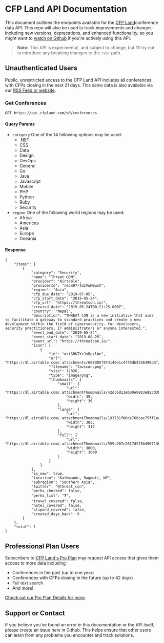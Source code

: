 # CFP Land API Documentation

This document outlines the endpoints available for the [CFP Land](https://www.cfpland.com/)conference data API. This repo will also be used to track improvements and changes - including new versions, deprecations, and enhanced functionality, so you might want to [watch on Github](https://github.com/cfpland/api-docs/watchers) if you're actively using this API.

> **Note:** This API is experimental, and subject to change, but I'll try not to introduce any breaking changes to the `/v0/` path.

## Unauthenticated Users

Public, unrestricted access to the CFP Land API includes all conferences with CFPs closing in the next 21 days. This same data is also available via our [RSS Feed or website](https://www.cfpland.com/conferences/).

### Get Conferences

```
GET https://api.cfpland.com/v0/conferences
```

#### Query Params
- `category` One of the 14 following options may be used:
  - .NET
  - CSS
  - Data
  - Design
  - DevOps
  - General
  - Go
  - Java
  - Javascript
  - Mobile
  - PHP
  - Python
  - Ruby
  - Security
- `region` One of the following world regions may be used:
  - Africa
  - Americas
  - Asia
  - Europe
  - Oceania

#### Response

```
{
    "items": [
        {
            "category": "Security",
            "name": "Threat CON",
            "provider": "Airtable",
            "providerId": "recm97rtUzVwM9wsV",
            "region": "Asia",
            "cfp_due_date": "2019-07-05",
            "cfp_start_date": "2019-05-24",
            "cfp_url": "https://threatcon.io/",
            "created_date": "2019-05-24T00:21:25.000Z",
            "country": "Nepal",
            "description": "THREAT CON is a new initiative that aims to facilitate a gateway to standard practices and create a new development within the field of cybersecurity- for developers, security practitioners, IT administrators or anyone interested.",
            "event_end_date": "2019-05-24",
            "event_start_date": "2019-08-29",
            "event_url": "https://threatcon.io/",
            "icon": [
                {
                    "id": "attSRKTYrJxBpzlWo",
                    "url": "https://dl.airtable.com/.attachments/668308f874146e1c4f49db4246498a3f/10ebc5a8/favicon.png",
                    "filename": "favicon.png",
                    "size": 12826,
                    "type": "image/png",
                    "thumbnails": {
                        "small": {
                            "url": "https://dl.airtable.com/.attachmentThumbnails/42d36d13eb00e9803e923d3063ed053f/f7e763e0",
                            "width": 35,
                            "height": 36
                        },
                        "large": {
                            "url": "https://dl.airtable.com/.attachmentThumbnails/193731f06de766cac75ff1e4ff59e57e/c2b6bf4c",
                            "width": 303,
                            "height": 312
                        },
                        "full": {
                            "url": "https://dl.airtable.com/.attachmentThumbnails/559c207c2617d978bd9671369462c9e7/2a6f2a18",
                            "width": 3000,
                            "height": 3000
                        }
                    }
                }
            ],
            "is_new": true,
            "location": "Kathmandu, Bagmati, NP",
            "subregion": "Southern Asia",
            "twitter": "@threat_con",
            "perks_checked": false,
            "perks_list": "❓",
            "travel_covered": false,
            "hotel_covered": false,
            "stipend_covered": false,
            "created_days_back": 0
        }
    ],
    "total": 1
}
```

## Professional Plan Users

Subscribers to [CFP Land's Pro Plan](https://pro.cfpland.com/) may request API access that gives them access to more data including:

- Conferences in the past (up to one year)
- Conferences with CFPs closing in the future (up to 42 days)
- Full text search
- And more!

[Check out our Pro Plan Details for more](https://pro.cfpland.com/).

## Support or Contact

If you believe you've found an error in this documentation or the API itself, please create an issue here in Github. This helps ensure that other users can learn from any problems you encounter and track solutions.
